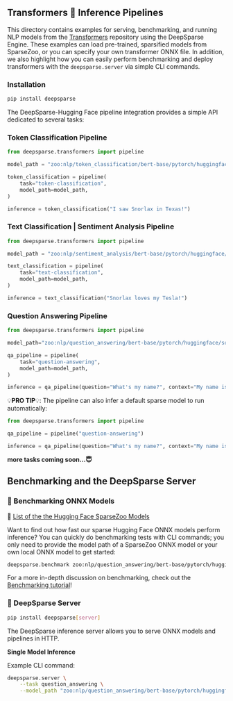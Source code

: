 <!--
Copyright (c) 2021 - present / Neuralmagic, Inc. All Rights Reserved.

Licensed under the Apache License, Version 2.0 (the "License");
you may not use this file except in compliance with the License.
You may obtain a copy of the License at

   http://www.apache.org/licenses/LICENSE-2.0

Unless required by applicable law or agreed to in writing,
software distributed under the License is distributed on an "AS IS" BASIS,
WITHOUT WARRANTIES OR CONDITIONS OF ANY KIND, either express or implied.
See the License for the specific language governing permissions and
limitations under the License.
-->

## Transformers 🤗 Inference Pipelines
This directory contains examples for serving, benchmarking, and running NLP models from the [Transformers](https://github.com/huggingface/transformers) repository using the DeepSparse Engine. These examples can load pre-trained, sparsified models from SparseZoo, or you can specify your own transformer ONNX file. In addition, we also highlight how you can easily perform benchmarking and deploy transformers with the `deepsparse.server` via simple CLI commands.

### Installation

```bash
pip install deepsparse
```

The DeepSparse-Hugging Face pipeline integration provides a simple API dedicated to several tasks:
### Token Classification Pipeline
```python
from deepsparse.transformers import pipeline

model_path = "zoo:nlp/token_classification/bert-base/pytorch/huggingface/conll2003/12layer_pruned80_quant-none-vnni"

token_classification = pipeline(
    task="token-classification",
    model_path=model_path,
)

inference = token_classification("I saw Snorlax in Texas!")
```

### Text Classification | Sentiment Analysis Pipeline

```python
from deepsparse.transformers import pipeline

model_path = "zoo:nlp/sentiment_analysis/bert-base/pytorch/huggingface/sst2/12layer_pruned80_quant-none-vnni"

text_classification = pipeline(
    task="text-classification",
    model_path=model_path,
)

inference = text_classification("Snorlax loves my Tesla!")
```

### Question Answering Pipeline

```python
from deepsparse.transformers import pipeline

model_path="zoo:nlp/question_answering/bert-base/pytorch/huggingface/squad/12layer_pruned80_quant-none-vnni"

qa_pipeline = pipeline(
    task="question-answering",
    model_path=model_path,
)

inference = qa_pipeline(question="What's my name?", context="My name is Snorlax")
```
💡**PRO TIP**💡: The pipeline can also infer a default sparse model to run automatically:

```python
from deepsparse.transformers import pipeline

qa_pipeline = pipeline("question-answering")

inference = qa_pipeline(question="What's my name?", context="My name is Snorlax")
```
**more tasks coming soon...😇**
## Benchmarking and the DeepSparse Server

### 📜 Benchmarking ONNX Models

💾 [List of the the Hugging Face SparseZoo Models](https://sparsezoo.neuralmagic.com/?repo=huggingface&page=1)

Want to find out how fast our sparse Hugging Face ONNX models perform inference? You can quickly do benchmarking tests with CLI commands; you only need to provide the model path of a SparseZoo ONNX model or your own local ONNX model to get started:

```bash
deepsparse.benchmark zoo:nlp/question_answering/bert-base/pytorch/huggingface/squad/12layer_pruned80_quant-none-vnni
```

For a more in-depth discussion on benchmarking, check out the [Benchmarking tutorial](https://github.com/neuralmagic/deepsparse/tree/main/src/deepsparse/benchmark)!

### 🔌 DeepSparse Server

```bash
pip install deepsparse[server]
```

The DeepSparse inference server allows you to serve ONNX models and pipelines in HTTP. 

**Single Model Inference**

Example CLI command:

```bash
deepsparse.server \
    --task question_answering \
    --model_path "zoo:nlp/question_answering/bert-base/pytorch/huggingface/squad/12layer_pruned80_quant-none-vnni"
```
